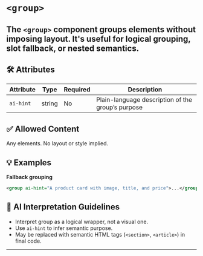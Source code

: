 # `<group>` 

The `<group>` component groups elements without imposing layout. It's useful for logical grouping, slot fallback, or nested semantics.
---

## 🛠 Attributes
| Attribute | Type | Required | Description |
|-----------|------|----------|-------------|
| `ai-hint` | string | No | Plain-language description of the group’s purpose |

## ✅ Allowed Content
Any elements. No layout or style implied.

## 💡 Examples
**Fallback grouping**
```xml
<group ai-hint="A product card with image, title, and price">...</group>
```

## 🧩 AI Interpretation Guidelines
- Interpret group as a logical wrapper, not a visual one.
- Use `ai-hint` to infer semantic purpose.
- May be replaced with semantic HTML tags (`<section>`, `<article>`) in final code.
---
